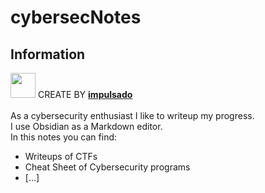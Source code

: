 # cybersecNotes
## Information
<img width="40" src="https://user-images.githubusercontent.com/72570835/160851125-da20806b-a367-4e2c-8253-bdd620191ac5.jpg"/> CREATE BY [**impulsado**](https://www.instagram.com/impulsado/)
<br/>
<br/>
As a cybersecurity enthusiast I like to writeup my progress. <br/>
I use Obsidian as a Markdown editor. <br/>
In this notes you can find:
- Writeups of CTFs
- Cheat Sheet of Cybersecurity programs
- [...]